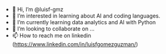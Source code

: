 - 👋 Hi, I’m @luisf-gmz
- 👀 I’m interested in learning about AI and coding languages.
- 🌱 I’m currently learning data analytics and AI with Python
- 💞️ I’m looking to collaborate on ...
- 📫 How to reach me on linkedin (https://www.linkedin.com/in/luisfgomezguzman/)

<!---
luisf-gmz/luisf-gmz is a ✨ special ✨ repository because its `README.md` (this file) appears on your GitHub profile.
You can click the Preview link to take a look at your changes.
--->
